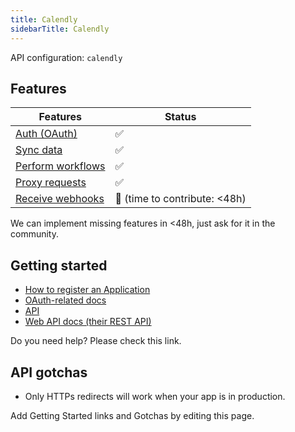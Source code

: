 ```yaml
---
title: Calendly
sidebarTitle: Calendly
---
```


API configuration: `calendly`

## Features

| Features | Status |
| - | - |
| [Auth (OAuth)](https://terapi.gitbook.io/terapi-api-explorer/integrate/guides/authorize-an-api) | ✅ |
| [Sync data](https://terapi.gitbook.io/terapi-api-explorer/integrate/guides/sync-data-from-an-api) | ✅ |
| [Perform workflows](https://terapi.gitbook.io/terapi-api-explorer/integrate/guides/perform-workflows-with-an-api) | ✅ |
| [Proxy requests](https://terapi.gitbook.io/terapi-api-explorer/integrate/guides/proxy-requests-to-an-api) | ✅ |
| [Receive webhooks](https://terapi.gitbook.io/terapi-api-explorer/integrate/guides/receive-webhooks-from-an-api) | 🚫 (time to contribute: &lt;48h) |

We can implement missing features in &lt;48h, just ask for it in the community.

## Getting started

-   [How to register an Application](https://developer.calendly.com/create-a-developer-account)
-   [OAuth-related docs](https://developer.calendly.com/api-docs/3cefb59b832eb-calendly-o-auth-2-0m)
-   [API](https://developer.calendly.com/getting-started)
-   [Web API docs (their REST API)](https://developer.calendly.com/api-docs)

Do you need help? Please check this link.

## API gotchas

-   Only HTTPs redirects will work when your app is in production.

Add Getting Started links and Gotchas by editing this page.

